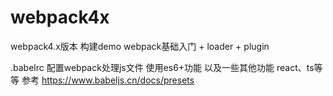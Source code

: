 # webpack4x
webpack4.x版本 构建demo
webpack基础入门 + loader + plugin


.babelrc  配置webpack处理js文件 使用es6+功能 以及一些其他功能 react、ts等等
参考 https://www.babeljs.cn/docs/presets
